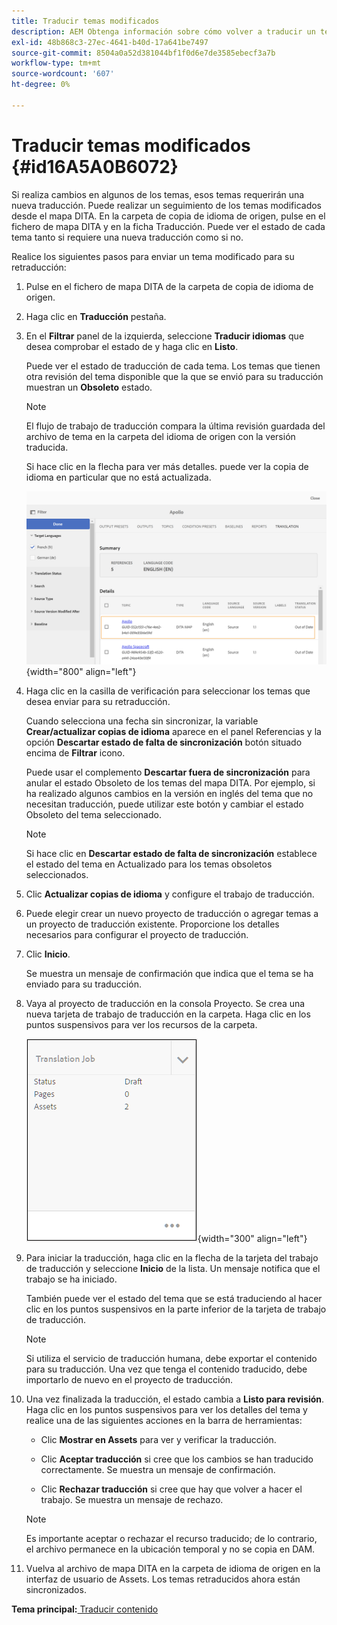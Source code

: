 ```yaml
---
title: Traducir temas modificados
description: AEM Obtenga información sobre cómo volver a traducir un tema modificado en Guías de.
exl-id: 48b868c3-27ec-4641-b40d-17a641be7497
source-git-commit: 8504a0a52d381044bf1f0d6e7de3585ebecf3a7b
workflow-type: tm+mt
source-wordcount: '607'
ht-degree: 0%

---
```


# Traducir temas modificados {#id16A5A0B6072}

Si realiza cambios en algunos de los temas, esos temas requerirán una nueva traducción. Puede realizar un seguimiento de los temas modificados desde el mapa DITA. En la carpeta de copia de idioma de origen, pulse en el fichero de mapa DITA y en la ficha Traducción. Puede ver el estado de cada tema tanto si requiere una nueva traducción como si no.

Realice los siguientes pasos para enviar un tema modificado para su retraducción:

1. Pulse en el fichero de mapa DITA de la carpeta de copia de idioma de origen.

1. Haga clic en **Traducción** pestaña.

1. En el **Filtrar** panel de la izquierda, seleccione **Traducir idiomas** que desea comprobar el estado de y haga clic en **Listo**.

   Puede ver el estado de traducción de cada tema. Los temas que tienen otra revisión del tema disponible que la que se envió para su traducción muestran un **Obsoleto** estado.

   >[!NOTE]
   >
   > El flujo de trabajo de traducción compara la última revisión guardada del archivo de tema en la carpeta del idioma de origen con la versión traducida.

   Si hace clic en la flecha para ver más detalles. puede ver la copia de idioma en particular que no está actualizada.

   ![](images/out-of-sync-uuid.png){width="800" align="left"}

1. Haga clic en la casilla de verificación para seleccionar los temas que desea enviar para su retraducción.

   Cuando selecciona una fecha sin sincronizar, la variable **Crear/actualizar copias de idioma** aparece en el panel Referencias y la opción **Descartar estado de falta de sincronización** botón situado encima de **Filtrar** icono.

   Puede usar el complemento **Descartar fuera de sincronización** para anular el estado Obsoleto de los temas del mapa DITA. Por ejemplo, si ha realizado algunos cambios en la versión en inglés del tema que no necesitan traducción, puede utilizar este botón y cambiar el estado Obsoleto del tema seleccionado.

   >[!NOTE]
   >
   > Si hace clic en **Descartar estado de falta de sincronización** establece el estado del tema en Actualizado para los temas obsoletos seleccionados.

1. Clic **Actualizar copias de idioma** y configure el trabajo de traducción.

1. Puede elegir crear un nuevo proyecto de traducción o agregar temas a un proyecto de traducción existente. Proporcione los detalles necesarios para configurar el proyecto de traducción.

1. Clic **Inicio**.

   Se muestra un mensaje de confirmación que indica que el tema se ha enviado para su traducción.

1. Vaya al proyecto de traducción en la consola Proyecto. Se crea una nueva tarjeta de trabajo de traducción en la carpeta. Haga clic en los puntos suspensivos para ver los recursos de la carpeta.

   ![](images/incremental-job.PNG){width="300" align="left"}

1. Para iniciar la traducción, haga clic en la flecha de la tarjeta del trabajo de traducción y seleccione **Inicio** de la lista. Un mensaje notifica que el trabajo se ha iniciado.

   También puede ver el estado del tema que se está traduciendo al hacer clic en los puntos suspensivos en la parte inferior de la tarjeta de trabajo de traducción.

   >[!NOTE]
   >
   > Si utiliza el servicio de traducción humana, debe exportar el contenido para su traducción. Una vez que tenga el contenido traducido, debe importarlo de nuevo en el proyecto de traducción.

1. Una vez finalizada la traducción, el estado cambia a **Listo para revisión**. Haga clic en los puntos suspensivos para ver los detalles del tema y realice una de las siguientes acciones en la barra de herramientas:

   - Clic **Mostrar en Assets** para ver y verificar la traducción.

   - Clic **Aceptar traducción** si cree que los cambios se han traducido correctamente. Se muestra un mensaje de confirmación.

   - Clic **Rechazar traducción** si cree que hay que volver a hacer el trabajo. Se muestra un mensaje de rechazo.

   >[!NOTE]
   >
   > Es importante aceptar o rechazar el recurso traducido; de lo contrario, el archivo permanece en la ubicación temporal y no se copia en DAM.

1. Vuelva al archivo de mapa DITA en la carpeta de idioma de origen en la interfaz de usuario de Assets. Los temas retraducidos ahora están sincronizados.


**Tema principal:**[ Traducir contenido](translation.md)
